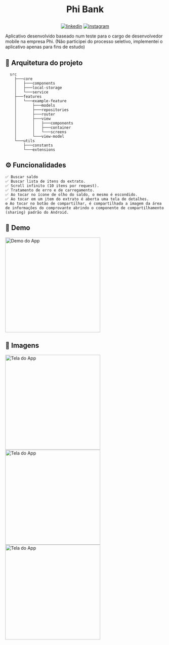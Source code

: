 # <p align="center"> Phi Bank

<p align="center">
<a href="https://www.linkedin.com/in/saulo-nascimento-b6050b1b3/"><img src="https://img.icons8.com/android/24/000000/linkedin.png" alt="linkedin"></a>
<a href="https://www.instagram.com/smiqueias_/"><img src="https://img.icons8.com/android/24/000000/instagram.png" alt="instagram"></a>
</p>
Aplicativo desenvolvido baseado num teste para o cargo de desenvolvedor mobile na empresa Phi. (Não participei do processo seletivo, implementei o aplicativo apenas para fins de estudo)

## 📁 Arquitetura do projeto

```
  src
    ├───core
    │   ├───components
    │   ├───local-storage
    │   └───service
    ├───features
    │   └───example-feature
    │       ├───models
    │       ├───repositories
    │       ├───router
    │       ├───view
    │       │   ├───components
    │       │   ├───container
    │       │   └───screens
    │       └───view-model
    └───utils
        ├───constants
        └───extensions

```

## ⚙️ Funcionalidades

    ✅ Buscar saldo
    ✅ Buscar lista de itens do extrato.
    ✅ Scroll infinito (10 itens por request).
    ✅ Tratamento de erro e de carregamento.
    ✅ Ao tocar no ícone de olho do saldo, o mesmo é escondido.
    ✅ Ao tocar em um item do extrato é aberta uma tela de detalhes.
    ⚙️ Ao tocar no botão de compartilhar, é compartilhada a imagem da área de informações do comprovante abrindo o componente de compartilhamento (sharing) padrão do Android.

## 🎥 Demo

<p float="left">
<img src="" alt="Demo do App" width="300"/>
</p>

## 📱 Imagens

<p float="left">
<img src="https://i.imgur.com/fQ4gDA4.png" alt="Tela do App" width="300"/>
<img src="https://i.imgur.com/DIMGaBY.png" alt="Tela do App" width="300"/>
<img src="https://i.imgur.com/D1PfDxw.png" alt="Tela do App" width="300"/>
</p>
